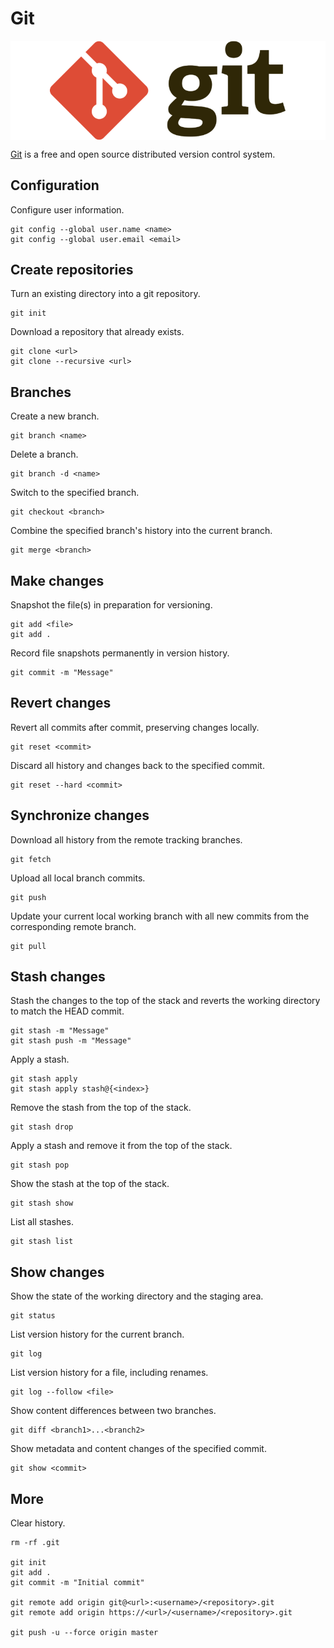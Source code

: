 # Git

<p align="center"><img align="center" src="git.png"></p>

[Git](https://git-scm.com/) is a free and open source distributed version control system.

## Configuration

Configure user information.
```
git config --global user.name <name>
git config --global user.email <email>
```

## Create repositories

Turn an existing directory into a git repository.
```
git init
```

Download a repository that already exists.
```
git clone <url>
git clone --recursive <url>
```

## Branches

Create a new branch.
```
git branch <name>
```

Delete a branch.
```
git branch -d <name>
```

Switch to the specified branch.
```
git checkout <branch>
```

Combine the specified branch's history into the current branch.
```
git merge <branch>
```

## Make changes

Snapshot the file(s) in preparation for versioning.
```
git add <file>
git add .
```

Record file snapshots permanently in version history.
```
git commit -m "Message"
```

## Revert changes

Revert all commits after commit, preserving changes locally.
```
git reset <commit>
```

Discard all history and changes back to the specified commit.
```
git reset --hard <commit>
```

## Synchronize changes

Download all history from the remote tracking branches.
```
git fetch
```

Upload all local branch commits.
```
git push
```

Update your current local working branch with all new commits from the corresponding remote branch.
```
git pull
```

## Stash changes

Stash the changes to the top of the stack and reverts the working directory to match the HEAD commit.
```
git stash -m "Message"
git stash push -m "Message"
```

Apply a stash.
```
git stash apply
git stash apply stash@{<index>}
```

Remove the stash from the top of the stack.
```
git stash drop
```

Apply a stash and remove it from the top of the stack.
```
git stash pop
```

Show the stash at the top of the stack.
```
git stash show
```

List all stashes.
```
git stash list
```

## Show changes

Show the state of the working directory and the staging area.
```
git status
```

List version history for the current branch.
```
git log
```

List version history for a file, including renames.
```
git log --follow <file>
```

Show content differences between two branches.
```
git diff <branch1>...<branch2>
```

Show metadata and content changes of the specified commit.
```
git show <commit>
```

## More

Clear history.
```
rm -rf .git

git init
git add .
git commit -m "Initial commit"

git remote add origin git@<url>:<username>/<repository>.git
git remote add origin https://<url>/<username>/<repository>.git

git push -u --force origin master
```